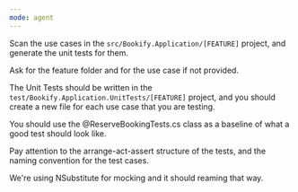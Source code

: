 ```yaml
---
mode: agent
---
```


Scan the use cases in the `src/Bookify.Application/[FEATURE]` project, and generate the unit tests for them.

Ask for the feature folder and for the use case if not provided.

The Unit Tests should be written in the `test/Bookify.Application.UnitTests/[FEATURE]` project, and you should create a new file for each use case that you are testing.

You should use the @ReserveBookingTests.cs class as a baseline of what a good test should look like.

Pay attention to the arrange-act-assert structure of the tests, and the naming convention for the test cases.

We're using NSubstitute for mocking and it should reaming that way.